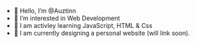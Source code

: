 - 👋 Hello, I’m @Auztinn
- 👀 I’m interested in Web Development
- 🌱 I am activley learning JavaScript, HTML & Css
- 💞️ I am currently designing a personal website (will link soon).

<!---
Auztinn/Auztinn is a ✨ special ✨ repository because its `README.md` (this file) appears on your GitHub profile.
You can click the Preview link to take a look at your changes.
--->
